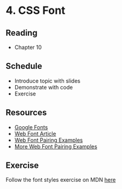 # 4. CSS Font

## Reading
- Chapter 10

## Schedule

- Introduce topic with slides
- Demonstrate with code
- Exercise

## Resources
- [Google Fonts](https://fonts.google.com/)
- [Web Font Article](https://www.jimdo.com/blog/a-simple-guide-to-google-web-fonts/)
- [Web Font Pairing Examples](http://femmebot.github.io/google-type/)
- [More Web Font Pairing Examples](https://fontpair.co/)

## Exercise
Follow the font styles exercise on MDN [here](https://developer.mozilla.org/en-US/docs/Learn/CSS/Styling_text/Typesetting_a_homepage)
